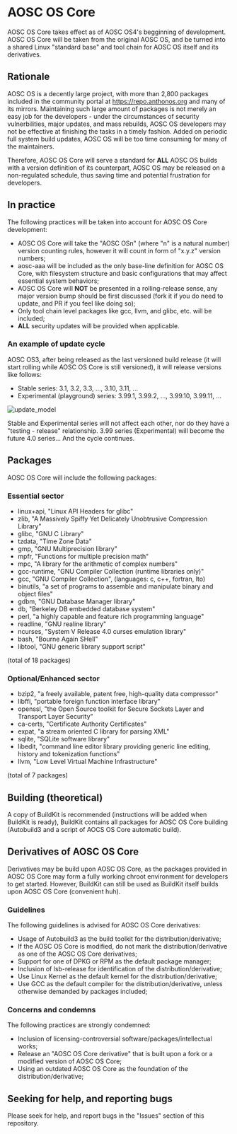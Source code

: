 # AOSC OS Core
AOSC OS Core takes effect as of AOSC OS4's begginning of development. AOSC OS Core will be taken from the original AOSC OS, and be turned into a shared Linux "standard base" and tool chain for AOSC OS itself and its derivatives.

## Rationale
AOSC OS is a decently large project, with more than 2,800 packages included in the community portal at https://repo.anthonos.org and many of its mirrors. Maintaining such large amount of packages is not merely an easy job for the developers - under the circumstances of security vulnerbilities, major updates, and mass rebuilds, AOSC OS developers may not be effective at finishing the tasks in a timely fashion. Added on periodic full system build updates, AOSC OS will be too time consuming for many of the maintainers.

Therefore, AOSC OS Core will serve a standard for **ALL** AOSC OS builds with a version definition of its counterpart, AOSC OS may be released on a non-regulated schedule, thus saving time and potential frustration for developers.

## In practice
The following practices will be taken into account for AOSC OS Core development:

* AOSC OS Core will take the "AOSC OSn" (where "n" is a natural number) version counting rules, however it will count in form of "x.y.z" version numbers;
* aosc-aaa will be included as the only base-line definition for AOSC OS Core, with filesystem structure and basic configurations that may affect essential system behaviors;
* AOSC OS Core will **NOT** be presented in a rolling-release sense, any major version bump should be first discussed (fork it if you do need to update, and PR if you feel like doing so);
* Only tool chain level packages like gcc, llvm, and glibc, etc. will be included;
* **ALL** security updates will be provided when applicable.

### An example of update cycle
AOSC OS3, after being released as the last versioned build release (it will start rolling while AOSC OS Core is still versioned), it will release versions like follows:

* Stable series: 3.1, 3.2, 3.3, ..., 3.10, 3.11, ...
* Experimental (playground) series: 3.99.1, 3.99.2, ..., 3.99.10, 3.99.11, ...

![update_model](https://github.com/AOSC-Dev/aosc-os-core/raw/master/assets/images/AOSC%20OS%20Core%20Rationale%2C%20update%20model.png)

Stable and Experimental series will not affect each other, nor do they have a "testing - release" relationship. 3.99 series (Experimental) will become the future 4.0 series... And the cycle continues.

## Packages
AOSC OS Core will include the following packages:

### Essential sector

* linux+api, "Linux API Headers for glibc"
* zlib, "A Massively Spiffy Yet Delicately Unobtrusive Compression Library"
* glibc, "GNU C Library"
* tzdata, "Time Zone Data"
* gmp, "GNU Multiprecision library"
* mpfr, "Functions for multiple precision math“
* mpc, "A library for the arithmetic of complex numbers"
* gcc-runtime, "GNU Compiler Collection (runtime libraries only)"
* gcc, "GNU Compiler Collection", (languages: c, c++, fortran, lto)
* binutils, "a set of programs to assemble and manipulate binary and object files"
* gdbm, "GNU Database Manager library"
* db, "Berkeley DB embedded database system"
* perl, "a highly capable and feature rich programming language"
* readline, "GNU realine library"
* ncurses, "System V Release 4.0 curses emulation library"
* bash, "Bourne Again SHell"
* libtool, "GNU generic library support script"

(total of 18 packages)

### Optional/Enhanced sector

* bzip2, "a freely available, patent free, high-quality data compressor"
* libffi, "portable foreign function interface library"
* openssl, "the Open Source toolkit for Secure Sockets Layer and Transport Layer Security"
* ca-certs, "Certificate Authority Certificates"
* expat, "a stream oriented C library for parsing XML"
* sqlite, "SQLite software library"
* libedit, "command line editor library providing generic line editing, history and tokenization functions"
* llvm, "Low Level Virtual Machine Infrastructure"

(total of 7 packages)

## Building (theoretical)
A copy of BuildKit is recommended (instructions will be added when BuildKit is ready), BuildKit contains all packages for AOSC OS Core building (Autobuild3 and a script of AOCS OS Core automatic build).

## Derivatives of AOSC OS Core
Derivatives may be build upon AOSC OS Core, as the packages provided in AOSC OS Core may form a fully working chroot environment for developers to get started. However, BuildKit can still be used as BuildKit itself builds upon AOSC OS Core (convenient huh).

### Guidelines
The following guidelines is advised for AOSC OS Core derivatives:

* Usage of Autobuild3 as the build toolkit for the distribution/derivative;
* If the AOSC OS Core is modified, do not mark the distribution/derivative as one of the AOSC OS Core derivatives;
* Support for one of DPKG or RPM as the default package manager;
* Inclusion of lsb-release for identification of the distribution/derivative;
* Use Linux Kernel as the default kernel for the distribution/derivative;
* Use GCC as the default compiler for the distribution/derivative, unless otherwise demanded by packages included;

### Concerns and condemns
The following practices are strongly condemned:

* Inclusion of licensing-controversial software/packages/intellectual works;
* Release an "AOSC OS Core derivative" that is built upon a fork or a modified version of AOSC OS Core;
* Using an outdated AOSC OS Core as the foundation of the distribution/derivative;

## Seeking for help, and reporting bugs
Please seek for help, and report bugs in the "Issues" section of this repository.
